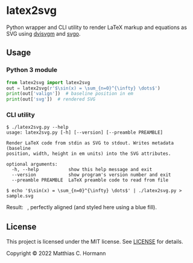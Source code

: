 # latex2svg

Python wrapper and CLI utility to render LaTeX markup and equations as SVG using
[dvisvgm](https://dvisvgm.de/) and [svgo](https://github.com/svg/svgo).


## Usage

### Python 3 module

```python
from latex2svg import latex2svg
out = latex2svg(r'$\sin(x) = \sum_{n=0}^{\infty} \dots$')
print(out['valign'])  # baseline position in em
print(out['svg'])  # rendered SVG
```

### CLI utility

```
$ ./latex2svg.py --help
usage: latex2svg.py [-h] [--version] [--preamble PREAMBLE]

Render LaTeX code from stdin as SVG to stdout. Writes metadata (baseline
position, width, height in em units) into the SVG attributes.

optional arguments:
  -h, --help           show this help message and exit
  --version            show program's version number and exit
  --preamble PREAMBLE  LaTeX preamble code to read from file

$ echo '$\sin(x) = \sum_{n=0}^{\infty} \dots$' | ./latex2svg.py > sample.svg
```

Result: <img src="https://cdn.rawgit.com/Moonbase59/latex2svg/master/sample.svg" width="6.948840em" height="1.061594em" style="vertical-align:-0.313097em;fill:blue;" alt="sample formula">, perfectly aligned (and styled here using a blue fill).

## License

This project is licensed under the MIT license. See [LICENSE](LICENSE) for
details.

Copyright © 2022 Matthias C. Hormann

